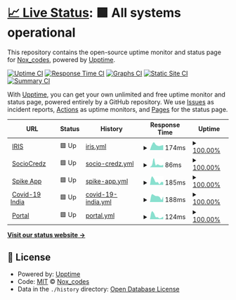 # [📈 Live Status](https://Nirmitjatana.github.io/uptime): <!--live status--> **🟩 All systems operational**

This repository contains the open-source uptime monitor and status page for [Nox_codes](https://Nirmitjatana.github.io/uptime), powered by [Upptime](https://github.com/upptime/upptime).

[![Uptime CI](https://github.com/Nirmitjatana/uptime/workflows/Uptime%20CI/badge.svg)](https://github.com/Nirmitjatana/uptime/actions?query=workflow%3A%22Uptime+CI%22)
[![Response Time CI](https://github.com/Nirmitjatana/uptime/workflows/Response%20Time%20CI/badge.svg)](https://github.com/Nirmitjatana/uptime/actions?query=workflow%3A%22Response+Time+CI%22)
[![Graphs CI](https://github.com/Nirmitjatana/uptime/workflows/Graphs%20CI/badge.svg)](https://github.com/Nirmitjatana/uptime/actions?query=workflow%3A%22Graphs+CI%22)
[![Static Site CI](https://github.com/Nirmitjatana/uptime/workflows/Static%20Site%20CI/badge.svg)](https://github.com/Nirmitjatana/uptime/actions?query=workflow%3A%22Static+Site+CI%22)
[![Summary CI](https://github.com/Nirmitjatana/uptime/workflows/Summary%20CI/badge.svg)](https://github.com/Nirmitjatana/uptime/actions?query=workflow%3A%22Summary+CI%22)

With [Upptime](https://upptime.js.org), you can get your own unlimited and free uptime monitor and status page, powered entirely by a GitHub repository. We use [Issues](https://github.com/Nirmitjatana/uptime/issues) as incident reports, [Actions](https://github.com/Nirmitjatana/uptime/actions) as uptime monitors, and [Pages](https://Nirmitjatana.github.io/uptime) for the status page.

<!--start: status pages-->
<!-- This summary is generated by Upptime (https://github.com/upptime/upptime) -->
<!-- Do not edit this manually, your changes will be overwritten -->
<!-- prettier-ignore -->
| URL | Status | History | Response Time | Uptime |
| --- | ------ | ------- | ------------- | ------ |
| <img alt="" src="https://favicons.githubusercontent.com/iris.dscvit.com" height="13"> [IRIS](https://iris.dscvit.com) | 🟩 Up | [iris.yml](https://github.com/Nirmitjatana/upptime-personal/commits/HEAD/history/iris.yml) | <details><summary><img alt="Response time graph" src="./graphs/iris/response-time-week.png" height="20"> 174ms</summary><br><a href="https://Nirmitjatana.github.io/uptime/history/iris"><img alt="Response time 261" src="https://img.shields.io/endpoint?url=https%3A%2F%2Fraw.githubusercontent.com%2FNirmitjatana%2Fupptime-personal%2FHEAD%2Fapi%2Firis%2Fresponse-time.json"></a><br><a href="https://Nirmitjatana.github.io/uptime/history/iris"><img alt="24-hour response time 167" src="https://img.shields.io/endpoint?url=https%3A%2F%2Fraw.githubusercontent.com%2FNirmitjatana%2Fupptime-personal%2FHEAD%2Fapi%2Firis%2Fresponse-time-day.json"></a><br><a href="https://Nirmitjatana.github.io/uptime/history/iris"><img alt="7-day response time 174" src="https://img.shields.io/endpoint?url=https%3A%2F%2Fraw.githubusercontent.com%2FNirmitjatana%2Fupptime-personal%2FHEAD%2Fapi%2Firis%2Fresponse-time-week.json"></a><br><a href="https://Nirmitjatana.github.io/uptime/history/iris"><img alt="30-day response time 230" src="https://img.shields.io/endpoint?url=https%3A%2F%2Fraw.githubusercontent.com%2FNirmitjatana%2Fupptime-personal%2FHEAD%2Fapi%2Firis%2Fresponse-time-month.json"></a><br><a href="https://Nirmitjatana.github.io/uptime/history/iris"><img alt="1-year response time 261" src="https://img.shields.io/endpoint?url=https%3A%2F%2Fraw.githubusercontent.com%2FNirmitjatana%2Fupptime-personal%2FHEAD%2Fapi%2Firis%2Fresponse-time-year.json"></a></details> | <details><summary><a href="https://Nirmitjatana.github.io/uptime/history/iris">100.00%</a></summary><a href="https://Nirmitjatana.github.io/uptime/history/iris"><img alt="All-time uptime 99.98%" src="https://img.shields.io/endpoint?url=https%3A%2F%2Fraw.githubusercontent.com%2FNirmitjatana%2Fupptime-personal%2FHEAD%2Fapi%2Firis%2Fuptime.json"></a><br><a href="https://Nirmitjatana.github.io/uptime/history/iris"><img alt="24-hour uptime 100.00%" src="https://img.shields.io/endpoint?url=https%3A%2F%2Fraw.githubusercontent.com%2FNirmitjatana%2Fupptime-personal%2FHEAD%2Fapi%2Firis%2Fuptime-day.json"></a><br><a href="https://Nirmitjatana.github.io/uptime/history/iris"><img alt="7-day uptime 100.00%" src="https://img.shields.io/endpoint?url=https%3A%2F%2Fraw.githubusercontent.com%2FNirmitjatana%2Fupptime-personal%2FHEAD%2Fapi%2Firis%2Fuptime-week.json"></a><br><a href="https://Nirmitjatana.github.io/uptime/history/iris"><img alt="30-day uptime 99.90%" src="https://img.shields.io/endpoint?url=https%3A%2F%2Fraw.githubusercontent.com%2FNirmitjatana%2Fupptime-personal%2FHEAD%2Fapi%2Firis%2Fuptime-month.json"></a><br><a href="https://Nirmitjatana.github.io/uptime/history/iris"><img alt="1-year uptime 99.98%" src="https://img.shields.io/endpoint?url=https%3A%2F%2Fraw.githubusercontent.com%2FNirmitjatana%2Fupptime-personal%2FHEAD%2Fapi%2Firis%2Fuptime-year.json"></a></details>
| <img alt="" src="https://favicons.githubusercontent.com/sociocredz.netlify.app" height="13"> [SocioCredz](https://sociocredz.netlify.app/) | 🟩 Up | [socio-credz.yml](https://github.com/Nirmitjatana/upptime-personal/commits/HEAD/history/socio-credz.yml) | <details><summary><img alt="Response time graph" src="./graphs/socio-credz/response-time-week.png" height="20"> 86ms</summary><br><a href="https://Nirmitjatana.github.io/uptime/history/socio-credz"><img alt="Response time 180" src="https://img.shields.io/endpoint?url=https%3A%2F%2Fraw.githubusercontent.com%2FNirmitjatana%2Fupptime-personal%2FHEAD%2Fapi%2Fsocio-credz%2Fresponse-time.json"></a><br><a href="https://Nirmitjatana.github.io/uptime/history/socio-credz"><img alt="24-hour response time 63" src="https://img.shields.io/endpoint?url=https%3A%2F%2Fraw.githubusercontent.com%2FNirmitjatana%2Fupptime-personal%2FHEAD%2Fapi%2Fsocio-credz%2Fresponse-time-day.json"></a><br><a href="https://Nirmitjatana.github.io/uptime/history/socio-credz"><img alt="7-day response time 86" src="https://img.shields.io/endpoint?url=https%3A%2F%2Fraw.githubusercontent.com%2FNirmitjatana%2Fupptime-personal%2FHEAD%2Fapi%2Fsocio-credz%2Fresponse-time-week.json"></a><br><a href="https://Nirmitjatana.github.io/uptime/history/socio-credz"><img alt="30-day response time 115" src="https://img.shields.io/endpoint?url=https%3A%2F%2Fraw.githubusercontent.com%2FNirmitjatana%2Fupptime-personal%2FHEAD%2Fapi%2Fsocio-credz%2Fresponse-time-month.json"></a><br><a href="https://Nirmitjatana.github.io/uptime/history/socio-credz"><img alt="1-year response time 180" src="https://img.shields.io/endpoint?url=https%3A%2F%2Fraw.githubusercontent.com%2FNirmitjatana%2Fupptime-personal%2FHEAD%2Fapi%2Fsocio-credz%2Fresponse-time-year.json"></a></details> | <details><summary><a href="https://Nirmitjatana.github.io/uptime/history/socio-credz">100.00%</a></summary><a href="https://Nirmitjatana.github.io/uptime/history/socio-credz"><img alt="All-time uptime 100.00%" src="https://img.shields.io/endpoint?url=https%3A%2F%2Fraw.githubusercontent.com%2FNirmitjatana%2Fupptime-personal%2FHEAD%2Fapi%2Fsocio-credz%2Fuptime.json"></a><br><a href="https://Nirmitjatana.github.io/uptime/history/socio-credz"><img alt="24-hour uptime 100.00%" src="https://img.shields.io/endpoint?url=https%3A%2F%2Fraw.githubusercontent.com%2FNirmitjatana%2Fupptime-personal%2FHEAD%2Fapi%2Fsocio-credz%2Fuptime-day.json"></a><br><a href="https://Nirmitjatana.github.io/uptime/history/socio-credz"><img alt="7-day uptime 100.00%" src="https://img.shields.io/endpoint?url=https%3A%2F%2Fraw.githubusercontent.com%2FNirmitjatana%2Fupptime-personal%2FHEAD%2Fapi%2Fsocio-credz%2Fuptime-week.json"></a><br><a href="https://Nirmitjatana.github.io/uptime/history/socio-credz"><img alt="30-day uptime 100.00%" src="https://img.shields.io/endpoint?url=https%3A%2F%2Fraw.githubusercontent.com%2FNirmitjatana%2Fupptime-personal%2FHEAD%2Fapi%2Fsocio-credz%2Fuptime-month.json"></a><br><a href="https://Nirmitjatana.github.io/uptime/history/socio-credz"><img alt="1-year uptime 100.00%" src="https://img.shields.io/endpoint?url=https%3A%2F%2Fraw.githubusercontent.com%2FNirmitjatana%2Fupptime-personal%2FHEAD%2Fapi%2Fsocio-credz%2Fuptime-year.json"></a></details>
| <img alt="" src="https://favicons.githubusercontent.com/www.spikeapp.tech" height="13"> [Spike App](https://www.spikeapp.tech/) | 🟩 Up | [spike-app.yml](https://github.com/Nirmitjatana/upptime-personal/commits/HEAD/history/spike-app.yml) | <details><summary><img alt="Response time graph" src="./graphs/spike-app/response-time-week.png" height="20"> 185ms</summary><br><a href="https://Nirmitjatana.github.io/uptime/history/spike-app"><img alt="Response time 245" src="https://img.shields.io/endpoint?url=https%3A%2F%2Fraw.githubusercontent.com%2FNirmitjatana%2Fupptime-personal%2FHEAD%2Fapi%2Fspike-app%2Fresponse-time.json"></a><br><a href="https://Nirmitjatana.github.io/uptime/history/spike-app"><img alt="24-hour response time 131" src="https://img.shields.io/endpoint?url=https%3A%2F%2Fraw.githubusercontent.com%2FNirmitjatana%2Fupptime-personal%2FHEAD%2Fapi%2Fspike-app%2Fresponse-time-day.json"></a><br><a href="https://Nirmitjatana.github.io/uptime/history/spike-app"><img alt="7-day response time 185" src="https://img.shields.io/endpoint?url=https%3A%2F%2Fraw.githubusercontent.com%2FNirmitjatana%2Fupptime-personal%2FHEAD%2Fapi%2Fspike-app%2Fresponse-time-week.json"></a><br><a href="https://Nirmitjatana.github.io/uptime/history/spike-app"><img alt="30-day response time 195" src="https://img.shields.io/endpoint?url=https%3A%2F%2Fraw.githubusercontent.com%2FNirmitjatana%2Fupptime-personal%2FHEAD%2Fapi%2Fspike-app%2Fresponse-time-month.json"></a><br><a href="https://Nirmitjatana.github.io/uptime/history/spike-app"><img alt="1-year response time 245" src="https://img.shields.io/endpoint?url=https%3A%2F%2Fraw.githubusercontent.com%2FNirmitjatana%2Fupptime-personal%2FHEAD%2Fapi%2Fspike-app%2Fresponse-time-year.json"></a></details> | <details><summary><a href="https://Nirmitjatana.github.io/uptime/history/spike-app">100.00%</a></summary><a href="https://Nirmitjatana.github.io/uptime/history/spike-app"><img alt="All-time uptime 100.00%" src="https://img.shields.io/endpoint?url=https%3A%2F%2Fraw.githubusercontent.com%2FNirmitjatana%2Fupptime-personal%2FHEAD%2Fapi%2Fspike-app%2Fuptime.json"></a><br><a href="https://Nirmitjatana.github.io/uptime/history/spike-app"><img alt="24-hour uptime 100.00%" src="https://img.shields.io/endpoint?url=https%3A%2F%2Fraw.githubusercontent.com%2FNirmitjatana%2Fupptime-personal%2FHEAD%2Fapi%2Fspike-app%2Fuptime-day.json"></a><br><a href="https://Nirmitjatana.github.io/uptime/history/spike-app"><img alt="7-day uptime 100.00%" src="https://img.shields.io/endpoint?url=https%3A%2F%2Fraw.githubusercontent.com%2FNirmitjatana%2Fupptime-personal%2FHEAD%2Fapi%2Fspike-app%2Fuptime-week.json"></a><br><a href="https://Nirmitjatana.github.io/uptime/history/spike-app"><img alt="30-day uptime 100.00%" src="https://img.shields.io/endpoint?url=https%3A%2F%2Fraw.githubusercontent.com%2FNirmitjatana%2Fupptime-personal%2FHEAD%2Fapi%2Fspike-app%2Fuptime-month.json"></a><br><a href="https://Nirmitjatana.github.io/uptime/history/spike-app"><img alt="1-year uptime 100.00%" src="https://img.shields.io/endpoint?url=https%3A%2F%2Fraw.githubusercontent.com%2FNirmitjatana%2Fupptime-personal%2FHEAD%2Fapi%2Fspike-app%2Fuptime-year.json"></a></details>
| <img alt="" src="https://favicons.githubusercontent.com/www.covid19india.org" height="13"> [Covid-19 India](https://www.covid19india.org/) | 🟩 Up | [covid-19-india.yml](https://github.com/Nirmitjatana/upptime-personal/commits/HEAD/history/covid-19-india.yml) | <details><summary><img alt="Response time graph" src="./graphs/covid-19-india/response-time-week.png" height="20"> 188ms</summary><br><a href="https://Nirmitjatana.github.io/uptime/history/covid-19-india"><img alt="Response time 193" src="https://img.shields.io/endpoint?url=https%3A%2F%2Fraw.githubusercontent.com%2FNirmitjatana%2Fupptime-personal%2FHEAD%2Fapi%2Fcovid-19-india%2Fresponse-time.json"></a><br><a href="https://Nirmitjatana.github.io/uptime/history/covid-19-india"><img alt="24-hour response time 181" src="https://img.shields.io/endpoint?url=https%3A%2F%2Fraw.githubusercontent.com%2FNirmitjatana%2Fupptime-personal%2FHEAD%2Fapi%2Fcovid-19-india%2Fresponse-time-day.json"></a><br><a href="https://Nirmitjatana.github.io/uptime/history/covid-19-india"><img alt="7-day response time 188" src="https://img.shields.io/endpoint?url=https%3A%2F%2Fraw.githubusercontent.com%2FNirmitjatana%2Fupptime-personal%2FHEAD%2Fapi%2Fcovid-19-india%2Fresponse-time-week.json"></a><br><a href="https://Nirmitjatana.github.io/uptime/history/covid-19-india"><img alt="30-day response time 182" src="https://img.shields.io/endpoint?url=https%3A%2F%2Fraw.githubusercontent.com%2FNirmitjatana%2Fupptime-personal%2FHEAD%2Fapi%2Fcovid-19-india%2Fresponse-time-month.json"></a><br><a href="https://Nirmitjatana.github.io/uptime/history/covid-19-india"><img alt="1-year response time 193" src="https://img.shields.io/endpoint?url=https%3A%2F%2Fraw.githubusercontent.com%2FNirmitjatana%2Fupptime-personal%2FHEAD%2Fapi%2Fcovid-19-india%2Fresponse-time-year.json"></a></details> | <details><summary><a href="https://Nirmitjatana.github.io/uptime/history/covid-19-india">100.00%</a></summary><a href="https://Nirmitjatana.github.io/uptime/history/covid-19-india"><img alt="All-time uptime 99.97%" src="https://img.shields.io/endpoint?url=https%3A%2F%2Fraw.githubusercontent.com%2FNirmitjatana%2Fupptime-personal%2FHEAD%2Fapi%2Fcovid-19-india%2Fuptime.json"></a><br><a href="https://Nirmitjatana.github.io/uptime/history/covid-19-india"><img alt="24-hour uptime 100.00%" src="https://img.shields.io/endpoint?url=https%3A%2F%2Fraw.githubusercontent.com%2FNirmitjatana%2Fupptime-personal%2FHEAD%2Fapi%2Fcovid-19-india%2Fuptime-day.json"></a><br><a href="https://Nirmitjatana.github.io/uptime/history/covid-19-india"><img alt="7-day uptime 100.00%" src="https://img.shields.io/endpoint?url=https%3A%2F%2Fraw.githubusercontent.com%2FNirmitjatana%2Fupptime-personal%2FHEAD%2Fapi%2Fcovid-19-india%2Fuptime-week.json"></a><br><a href="https://Nirmitjatana.github.io/uptime/history/covid-19-india"><img alt="30-day uptime 100.00%" src="https://img.shields.io/endpoint?url=https%3A%2F%2Fraw.githubusercontent.com%2FNirmitjatana%2Fupptime-personal%2FHEAD%2Fapi%2Fcovid-19-india%2Fuptime-month.json"></a><br><a href="https://Nirmitjatana.github.io/uptime/history/covid-19-india"><img alt="1-year uptime 99.97%" src="https://img.shields.io/endpoint?url=https%3A%2F%2Fraw.githubusercontent.com%2FNirmitjatana%2Fupptime-personal%2FHEAD%2Fapi%2Fcovid-19-india%2Fuptime-year.json"></a></details>
| <img alt="" src="https://favicons.githubusercontent.com/rekursion-vithack2020.netlify.app" height="13"> [Portal](https://rekursion-vithack2020.netlify.app/) | 🟩 Up | [portal.yml](https://github.com/Nirmitjatana/upptime-personal/commits/HEAD/history/portal.yml) | <details><summary><img alt="Response time graph" src="./graphs/portal/response-time-week.png" height="20"> 124ms</summary><br><a href="https://Nirmitjatana.github.io/uptime/history/portal"><img alt="Response time 173" src="https://img.shields.io/endpoint?url=https%3A%2F%2Fraw.githubusercontent.com%2FNirmitjatana%2Fupptime-personal%2FHEAD%2Fapi%2Fportal%2Fresponse-time.json"></a><br><a href="https://Nirmitjatana.github.io/uptime/history/portal"><img alt="24-hour response time 95" src="https://img.shields.io/endpoint?url=https%3A%2F%2Fraw.githubusercontent.com%2FNirmitjatana%2Fupptime-personal%2FHEAD%2Fapi%2Fportal%2Fresponse-time-day.json"></a><br><a href="https://Nirmitjatana.github.io/uptime/history/portal"><img alt="7-day response time 124" src="https://img.shields.io/endpoint?url=https%3A%2F%2Fraw.githubusercontent.com%2FNirmitjatana%2Fupptime-personal%2FHEAD%2Fapi%2Fportal%2Fresponse-time-week.json"></a><br><a href="https://Nirmitjatana.github.io/uptime/history/portal"><img alt="30-day response time 129" src="https://img.shields.io/endpoint?url=https%3A%2F%2Fraw.githubusercontent.com%2FNirmitjatana%2Fupptime-personal%2FHEAD%2Fapi%2Fportal%2Fresponse-time-month.json"></a><br><a href="https://Nirmitjatana.github.io/uptime/history/portal"><img alt="1-year response time 173" src="https://img.shields.io/endpoint?url=https%3A%2F%2Fraw.githubusercontent.com%2FNirmitjatana%2Fupptime-personal%2FHEAD%2Fapi%2Fportal%2Fresponse-time-year.json"></a></details> | <details><summary><a href="https://Nirmitjatana.github.io/uptime/history/portal">100.00%</a></summary><a href="https://Nirmitjatana.github.io/uptime/history/portal"><img alt="All-time uptime 100.00%" src="https://img.shields.io/endpoint?url=https%3A%2F%2Fraw.githubusercontent.com%2FNirmitjatana%2Fupptime-personal%2FHEAD%2Fapi%2Fportal%2Fuptime.json"></a><br><a href="https://Nirmitjatana.github.io/uptime/history/portal"><img alt="24-hour uptime 100.00%" src="https://img.shields.io/endpoint?url=https%3A%2F%2Fraw.githubusercontent.com%2FNirmitjatana%2Fupptime-personal%2FHEAD%2Fapi%2Fportal%2Fuptime-day.json"></a><br><a href="https://Nirmitjatana.github.io/uptime/history/portal"><img alt="7-day uptime 100.00%" src="https://img.shields.io/endpoint?url=https%3A%2F%2Fraw.githubusercontent.com%2FNirmitjatana%2Fupptime-personal%2FHEAD%2Fapi%2Fportal%2Fuptime-week.json"></a><br><a href="https://Nirmitjatana.github.io/uptime/history/portal"><img alt="30-day uptime 100.00%" src="https://img.shields.io/endpoint?url=https%3A%2F%2Fraw.githubusercontent.com%2FNirmitjatana%2Fupptime-personal%2FHEAD%2Fapi%2Fportal%2Fuptime-month.json"></a><br><a href="https://Nirmitjatana.github.io/uptime/history/portal"><img alt="1-year uptime 100.00%" src="https://img.shields.io/endpoint?url=https%3A%2F%2Fraw.githubusercontent.com%2FNirmitjatana%2Fupptime-personal%2FHEAD%2Fapi%2Fportal%2Fuptime-year.json"></a></details>

<!--end: status pages-->

[**Visit our status website →**](https://Nirmitjatana.github.io/uptime)

## 📄 License

- Powered by: [Upptime](https://github.com/upptime/upptime)
- Code: [MIT](./LICENSE) © [Nox_codes](https://Nirmitjatana.github.io/uptime)
- Data in the `./history` directory: [Open Database License](https://opendatacommons.org/licenses/odbl/1-0/)
